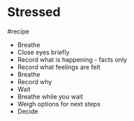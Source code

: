 # Stressed
#recipe

* Breathe
* Close eyes briefly
* Record what is happening - facts only
* Record what feelings are felt
* Breathe
* Record why
* Wait
* Breathe while you wait
* Weigh options for next steps
* Decide

